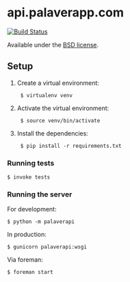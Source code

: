 api.palaverapp.com
==================

[![Build Status](https://travis-ci.org/cocodelabs/api.palaverapp.com.png?branch=master)](https://travis-ci.org/cocodelabs/api.palaverapp.com)

Available under the [BSD license](LICENSE).

## Setup

1. Create a virtual environment:

        $ virtualenv venv

2. Activate the virtual environment:

        $ source venv/bin/activate

3. Install the dependencies:

        $ pip install -r requirements.txt


### Running tests

```shell
$ invoke tests
```

### Running the server

For development:

```shell
$ python -m palaverapi
```

In production:

```shell
$ gunicorn palaverapi:wsgi
```

Via foreman:

```shell
$ foreman start
```

